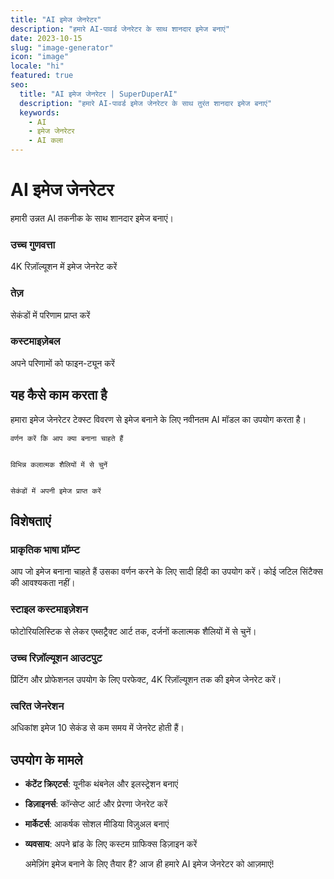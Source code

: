 ```yaml
---
title: "AI इमेज जेनरेटर"
description: "हमारे AI-पावर्ड जेनरेटर के साथ शानदार इमेज बनाएं"
date: 2023-10-15
slug: "image-generator"
icon: "image"
locale: "hi"
featured: true
seo:
  title: "AI इमेज जेनरेटर | SuperDuperAI"
  description: "हमारे AI-पावर्ड इमेज जेनरेटर के साथ तुरंत शानदार इमेज बनाएं"
  keywords:
    - AI
    - इमेज जेनरेटर
    - AI कला
---
```


# AI इमेज जेनरेटर

हमारी उन्नत AI तकनीक के साथ शानदार इमेज बनाएं।

### उच्च गुणवत्ता

4K रिज़ॉल्यूशन में इमेज जेनरेट करें


  ### तेज़

सेकंडों में परिणाम प्राप्त करें


  ### कस्टमाइज़ेबल

अपने परिणामों को फाइन-ट्यून करें




## यह कैसे काम करता है

हमारा इमेज जेनरेटर टेक्स्ट विवरण से इमेज बनाने के लिए नवीनतम AI मॉडल का उपयोग करता है।


  
    वर्णन करें कि आप क्या बनाना चाहते हैं
  
  
    विभिन्न कलात्मक शैलियों में से चुनें
  
  
    सेकंडों में अपनी इमेज प्राप्त करें
  


## विशेषताएं

### प्राकृतिक भाषा प्रॉम्प्ट

आप जो इमेज बनाना चाहते हैं उसका वर्णन करने के लिए सादी हिंदी का उपयोग करें। कोई जटिल सिंटैक्स की आवश्यकता नहीं।

### स्टाइल कस्टमाइज़ेशन

फोटोरियलिस्टिक से लेकर एब्सट्रैक्ट आर्ट तक, दर्जनों कलात्मक शैलियों में से चुनें।

### उच्च रिज़ॉल्यूशन आउटपुट

प्रिंटिंग और प्रोफेशनल उपयोग के लिए परफेक्ट, 4K रिज़ॉल्यूशन तक की इमेज जेनरेट करें।

### त्वरित जेनरेशन

अधिकांश इमेज 10 सेकंड से कम समय में जेनरेट होती हैं।

## उपयोग के मामले

- **कंटेंट क्रिएटर्स**: यूनीक थंबनेल और इलस्ट्रेशन बनाएं
- **डिज़ाइनर्स**: कॉन्सेप्ट आर्ट और प्रेरणा जेनरेट करें
- **मार्केटर्स**: आकर्षक सोशल मीडिया विज़ुअल बनाएं
- **व्यवसाय**: अपने ब्रांड के लिए कस्टम ग्राफिक्स डिज़ाइन करें


  अमेज़िंग इमेज बनाने के लिए तैयार हैं? आज ही हमारे AI इमेज जेनरेटर को आज़माएं!

